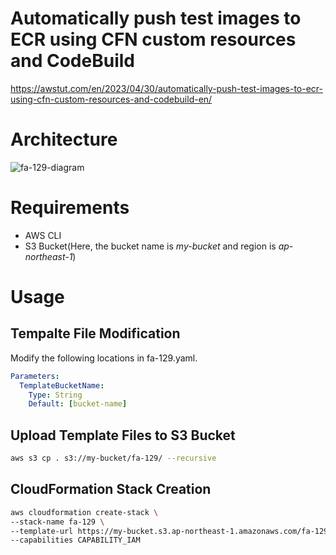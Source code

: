 # Automatically push test images to ECR using CFN custom resources and CodeBuild

https://awstut.com/en/2023/04/30/automatically-push-test-images-to-ecr-using-cfn-custom-resources-and-codebuild-en/

# Architecture

![fa-129-diagram](https://user-images.githubusercontent.com/84276199/235342847-9f1acab9-9452-45a5-b00b-a69fc3e1adc9.png)

# Requirements

* AWS CLI
* S3 Bucket(Here, the bucket name is *my-bucket* and region is *ap-northeast-1*)

# Usage

## Tempalte File Modification

Modify the following locations in fa-129.yaml.

```yaml
Parameters:
  TemplateBucketName:
    Type: String
    Default: [bucket-name]
```

## Upload  Template Files to S3 Bucket

```bash
aws s3 cp . s3://my-bucket/fa-129/ --recursive
```

## CloudFormation Stack Creation

```bash
aws cloudformation create-stack \
--stack-name fa-129 \
--template-url https://my-bucket.s3.ap-northeast-1.amazonaws.com/fa-129/fa-129.yaml \
--capabilities CAPABILITY_IAM
```
